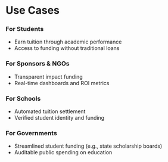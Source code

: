 # Use Cases

### For Students
- Earn tuition through academic performance
- Access to funding without traditional loans

### For Sponsors & NGOs
- Transparent impact funding
- Real-time dashboards and ROI metrics

### For Schools
- Automated tuition settlement
- Verified student identity and funding

### For Governments
- Streamlined student funding (e.g., state scholarship boards)
- Auditable public spending on education
